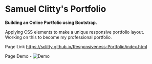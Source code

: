 # Samuel Clitty's Portfolio

**Building an Online Portfolio using Bootstrap.**

Applying CSS elements to make a unique responsive portfolio layout. 
Working on this to become my professional portfolio.

Page Link
    https://sclitty.github.io/Responsiveness-Portfolio/index.html

Page Demo - 
    ![Demo](images/Demo.gif)





